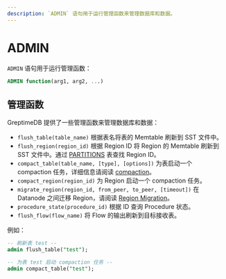 ```yaml
---
description: `ADMIN` 语句用于运行管理函数来管理数据库和数据。
---
```


# ADMIN

`ADMIN` 语句用于运行管理函数：

```sql
ADMIN function(arg1, arg2, ...)
```

## 管理函数

GreptimeDB 提供了一些管理函数来管理数据库和数据：

* `flush_table(table_name)` 根据表名将表的 Memtable 刷新到 SST 文件中。
* `flush_region(region_id)` 根据 Region ID 将 Region 的 Memtable 刷新到 SST 文件中。通过 [PARTITIONS](./information-schema/partitions.md) 表查找 Region ID。
* `compact_table(table_name, [type], [options])` 为表启动一个 compaction 任务，详细信息请阅读 [compaction](/user-guide/administration/manage-data/compaction.md#严格窗口压缩策略swcs和手动压缩)。
* `compact_region(region_id)` 为 Region 启动一个 compaction 任务。
* `migrate_region(region_id, from_peer, to_peer, [timeout])` 在 Datanode 之间迁移 Region，请阅读 [Region Migration](/user-guide/administration/manage-data/region-migration.md)。
* `procedure_state(procedure_id)` 根据 ID 查询 Procedure 状态。
* `flush_flow(flow_name)` 将 Flow 的输出刷新到目标接收表。

例如：
```sql
-- 刷新表 test --
admin flush_table("test");

-- 为表 test 启动 compaction 任务 --
admin compact_table("test");
```
